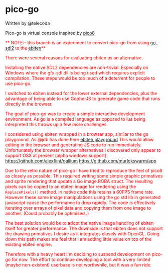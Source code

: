 # pico-go

Written by @telecoda

Pico-go is virtual console inspired by [pico8](https://www.lexaloffle.com/pico-8.php)

<font color="red">**
NOTE:- this branch is an experiment to convert pico-go from using [go-sdl2](https://github.com/veandco/go-sdl2) to the [ebiten](https://github.com/hajimehoshi/ebiten)**

There were several reasons for evaluating ebiten as an alternative.

Installing the native SDL2 dependencies are non-trivial.  Especially on Windows where the gfx-sdl.dll is being used which requires explicit compilation.  These steps would be too much of a deterrent for people to use pico-go.

I switched to ebiten instead for the lower external dependencies, plus the advantage of being able to use GopherJS to generate game code that runs directly in the browser.

The goal of pico-go was to create a simple interactive development environment. As go is a compiled language as opposed to lua being interpreted this throws up a few more challenges.

I considered using ebiten wrapped in a browser app, similar to the go playground. As @jdb has done here [ebiten playground](https://j7b.github.io/playground/) This would allow editing in the browser and generating JS code to run immediately. Unfortunately the browser wrapper alternatives I discovered only appear to support OSX at present (alpha windows support).
https://github.com/alexflint/gallium
https://github.com/murlokswarm/app

Due to the retro nature of pico-go I have tried to reproduce the feel of pico8 as closely as possible. This required writing some simple graphic primatives and sprite rendering that update a Go image.RGBA struct.  The resulting pixels can be copied to an ebiten image for rendering using the `ReplacePixels()` method.  In native code this retains a 60FPS frame rate.  However these same image manipulations using the go std lib in generated javascript cause the performance to drop rapidly. The code is effectively iterating over arrays of pixel data and copying them from one image to another. (Could probably be optimised..)

The best solution would be to adopt the native image handling of ebiten itself for greater performance.  The downside is that ebiten does not support the drawing primatives I desire as it integrates closely with OpenGL.  Going down this path makes me feel that I am adding little value on top of the existing ebiten engine.

Therefore with a heavy heart I'm deciding to suspend development on pico-go for now.  The effort to continue developing a tool with a very limited (maybe non-existent) userbase is not worthwhile, but it was a fun ride.
</font>

